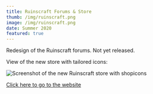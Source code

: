 ```yaml
---
title: Ruinscraft Forums & Store
thumb: /img/ruinscraft.png
image: /img/ruinscraft.png
date: Summer 2020
featured: true
---
```

Redesign of the Ruinscraft forums. Not yet released.


View of the new store with tailored icons:

![Screenshot of the new Ruinscraft store with shopicons](/img/ruinscraft__store.png "Screenshot of the new Ruinscraft store with shopicons")

[Click here to go to the website](https://store.ruinscraft.com/)
